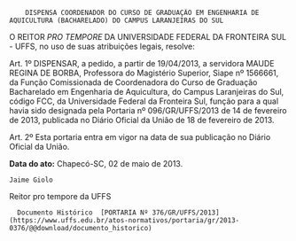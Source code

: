        DISPENSA COORDENADOR DO CURSO DE GRADUAÇÃO EM ENGENHARIA DE AQUICULTURA (BACHARELADO) DO CAMPUS LARANJEIRAS DO SUL  

O REITOR *PRO TEMPORE* DA UNIVERSIDADE FEDERAL DA FRONTEIRA SUL - UFFS, no uso de suas atribuições legais, resolve:

 Art. 1º DISPENSAR, a pedido, a partir de 19/04/2013, a servidora MAUDE REGINA DE BORBA, Professora do Magistério Superior, Siape nº 1566661, da Função Comissionada de Coordenadora do Curso de Graduação Bacharelado em Engenharia de Aquicultura, do Campus Laranjeiras do Sul, código FCC, da Universidade Federal da Fronteira Sul, função para a qual havia sido designada pela Portaria nº 096/GR/UFFS/2013 de 14 de fevereiro de 2013, publicada no Diário Oficial da União de 18 de fevereiro de 2013.

 Art. 2º Esta portaria entra em vigor na data de sua publicação no Diário Oficial da União.

  

   **Data do ato:** Chapecó-SC, 02 de maio de 2013.   
 

    Jaime Giolo   
 Reitor pro tempore da UFFS 

      Documento Histórico  [PORTARIA Nº 376/GR/UFFS/2013](https://www.uffs.edu.br/atos-normativos/portaria/gr/2013-0376/@@download/documento_historico)     
      